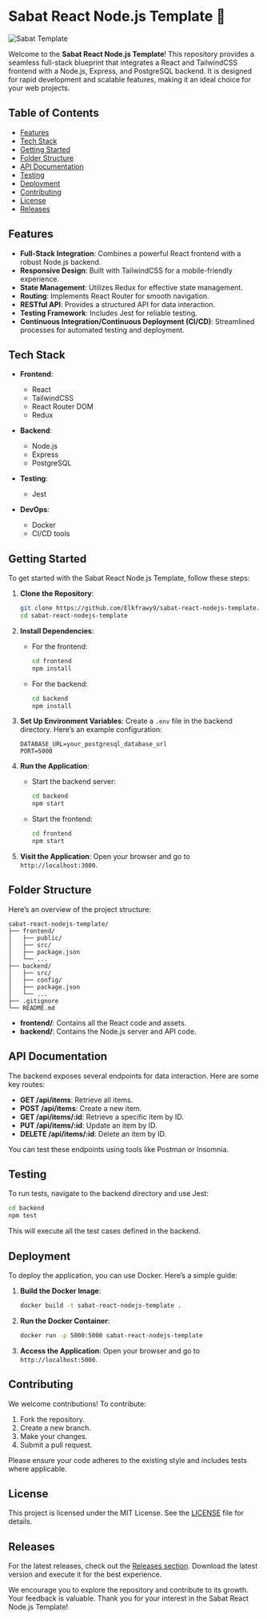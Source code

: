 # Sabat React Node.js Template 🚀

![Sabat Template](https://img.shields.io/badge/Sabat%20Template%20-%20React%20%26%20Node.js%20-%2338A169?style=flat&logo=react&logoColor=white)

Welcome to the **Sabat React Node.js Template**! This repository provides a seamless full-stack blueprint that integrates a React and TailwindCSS frontend with a Node.js, Express, and PostgreSQL backend. It is designed for rapid development and scalable features, making it an ideal choice for your web projects.

## Table of Contents

- [Features](#features)
- [Tech Stack](#tech-stack)
- [Getting Started](#getting-started)
- [Folder Structure](#folder-structure)
- [API Documentation](#api-documentation)
- [Testing](#testing)
- [Deployment](#deployment)
- [Contributing](#contributing)
- [License](#license)
- [Releases](#releases)

## Features

- **Full-Stack Integration**: Combines a powerful React frontend with a robust Node.js backend.
- **Responsive Design**: Built with TailwindCSS for a mobile-friendly experience.
- **State Management**: Utilizes Redux for effective state management.
- **Routing**: Implements React Router for smooth navigation.
- **RESTful API**: Provides a structured API for data interaction.
- **Testing Framework**: Includes Jest for reliable testing.
- **Continuous Integration/Continuous Deployment (CI/CD)**: Streamlined processes for automated testing and deployment.

## Tech Stack

- **Frontend**: 
  - React
  - TailwindCSS
  - React Router DOM
  - Redux

- **Backend**:
  - Node.js
  - Express
  - PostgreSQL

- **Testing**:
  - Jest

- **DevOps**:
  - Docker
  - CI/CD tools

## Getting Started

To get started with the Sabat React Node.js Template, follow these steps:

1. **Clone the Repository**:
   ```bash
   git clone https://github.com/Elkfrawy9/sabat-react-nodejs-template.git
   cd sabat-react-nodejs-template
   ```

2. **Install Dependencies**:
   - For the frontend:
     ```bash
     cd frontend
     npm install
     ```
   - For the backend:
     ```bash
     cd backend
     npm install
     ```

3. **Set Up Environment Variables**:
   Create a `.env` file in the backend directory. Here’s an example configuration:
   ```env
   DATABASE_URL=your_postgresql_database_url
   PORT=5000
   ```

4. **Run the Application**:
   - Start the backend server:
     ```bash
     cd backend
     npm start
     ```
   - Start the frontend:
     ```bash
     cd frontend
     npm start
     ```

5. **Visit the Application**:
   Open your browser and go to `http://localhost:3000`.

## Folder Structure

Here’s an overview of the project structure:

```
sabat-react-nodejs-template/
├── frontend/
│   ├── public/
│   ├── src/
│   ├── package.json
│   └── ...
├── backend/
│   ├── src/
│   ├── config/
│   ├── package.json
│   └── ...
├── .gitignore
└── README.md
```

- **frontend/**: Contains all the React code and assets.
- **backend/**: Contains the Node.js server and API code.

## API Documentation

The backend exposes several endpoints for data interaction. Here are some key routes:

- **GET /api/items**: Retrieve all items.
- **POST /api/items**: Create a new item.
- **GET /api/items/:id**: Retrieve a specific item by ID.
- **PUT /api/items/:id**: Update an item by ID.
- **DELETE /api/items/:id**: Delete an item by ID.

You can test these endpoints using tools like Postman or Insomnia.

## Testing

To run tests, navigate to the backend directory and use Jest:

```bash
cd backend
npm test
```

This will execute all the test cases defined in the backend.

## Deployment

To deploy the application, you can use Docker. Here’s a simple guide:

1. **Build the Docker Image**:
   ```bash
   docker build -t sabat-react-nodejs-template .
   ```

2. **Run the Docker Container**:
   ```bash
   docker run -p 5000:5000 sabat-react-nodejs-template
   ```

3. **Access the Application**:
   Open your browser and go to `http://localhost:5000`.

## Contributing

We welcome contributions! To contribute:

1. Fork the repository.
2. Create a new branch.
3. Make your changes.
4. Submit a pull request.

Please ensure your code adheres to the existing style and includes tests where applicable.

## License

This project is licensed under the MIT License. See the [LICENSE](LICENSE) file for details.

## Releases

For the latest releases, check out the [Releases section](https://github.com/Elkfrawy9/sabat-react-nodejs-template/releases). Download the latest version and execute it for the best experience.

We encourage you to explore the repository and contribute to its growth. Your feedback is valuable. Thank you for your interest in the Sabat React Node.js Template!